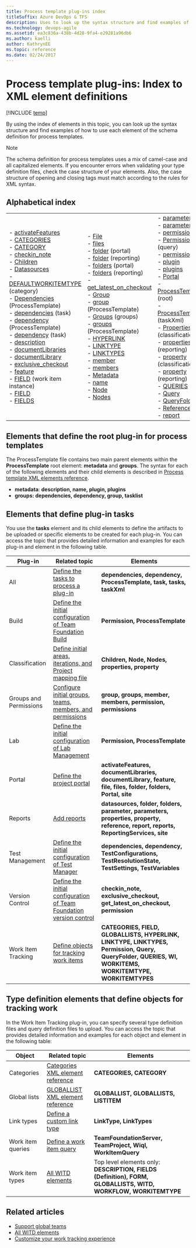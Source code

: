 ```yaml
---
title: Process template plug-ins index
titleSuffix: Azure DevOps & TFS
description: Uses to look up the syntax structure and find examples of how to use each element.
ms.technology: devops-agile
ms.assetid: ea3c836a-438b-4d28-9fa4-e29281a96db6
ms.author: kaelli
author: KathrynEE
ms.topic: reference
ms.date: 02/24/2017
---
```


# Process template plug-ins: Index to XML element definitions

[!INCLUDE [temp](../../includes/customization-phase-0-and-1-plus-version-header.md)]

By using the index of elements in this topic, you can look up the syntax structure and find examples of how to use each element of the schema definition for process templates.

> [!NOTE]  
>  The schema definition for process templates uses a mix of camel-case and all capitalized elements. If you encounter errors when validating your type definition files, check the case structure of your elements. Also, the case structure of opening and closing tags must match according to the rules for XML syntax.

## Alphabetical index

<table>
<tr>
<td>
-   <a href="define-project-portal-plug-in.md" data-raw-source="[activateFeatures](define-project-portal-plug-in.md)">activateFeatures</a><br/>-   <a href="../xml/use-categories-to-group-work-item-types.md" data-raw-source="[CATEGORIES](../xml/use-categories-to-group-work-item-types.md)">CATEGORIES</a><br/>-   <a href="../xml/use-categories-to-group-work-item-types.md" data-raw-source="[CATEGORY](../xml/use-categories-to-group-work-item-types.md)">CATEGORY</a><br/>-   <a href="define-initial-configuration-version-control.md" data-raw-source="[checkin_note](define-initial-configuration-version-control.md)">checkin_note</a><br/>-   <a href="define-classification-plug-in.md" data-raw-source="[Children](define-classification-plug-in.md)">Children</a><br/>-   <a href="add-reports-to-the-process-template.md" data-raw-source="[Datasources](add-reports-to-the-process-template.md)">Datasources</a><br/>-   <a href="../xml/categories-xml-element-reference.md" data-raw-source="[DEFAULTWORKITEMTYPE](../xml/categories-xml-element-reference.md)">DEFAULTWORKITEMTYPE</a> (category)<br/>-   <a href="process-template-xml-elements-reference.md" data-raw-source="[Dependencies](process-template-xml-elements-reference.md)">Dependencies</a> (ProcessTemplate)<br/>-   <a href="define-tasks-to-process-a-plug-in.md" data-raw-source="[dependencies](define-tasks-to-process-a-plug-in.md)">dependencies</a> (task)<br/>-   <a href="process-template-xml-elements-reference.md" data-raw-source="[dependency](process-template-xml-elements-reference.md)">dependency</a> (ProcessTemplate)<br/>-   <a href="define-tasks-to-process-a-plug-in.md" data-raw-source="[dependency](define-tasks-to-process-a-plug-in.md)">dependency</a> (task)<br/>-   <a href="process-template-xml-elements-reference.md" data-raw-source="[description](process-template-xml-elements-reference.md)">description</a><br/>-   <a href="define-project-portal-plug-in.md" data-raw-source="[documentLibraries](define-project-portal-plug-in.md)">documentLibraries</a><br/>-   <a href="define-project-portal-plug-in.md" data-raw-source="[documentLibrary](define-project-portal-plug-in.md)">documentLibrary</a><br/>-   <a href="define-initial-configuration-version-control.md" data-raw-source="[exclusive_checkout](define-initial-configuration-version-control.md)">exclusive_checkout</a><br/>-   <a href="define-project-portal-plug-in.md" data-raw-source="[feature](define-project-portal-plug-in.md)">feature</a><br/>-   <a href="add-work-item-instance-process-template.md" data-raw-source="[FIELD](add-work-item-instance-process-template.md)">FIELD</a> (work item instance)<br/>-   <a href="../xml/all-field-xml-elements-reference.md" data-raw-source="[FIELD](../xml/all-field-xml-elements-reference.md)">FIELD</a><br/>-   <a href="../xml/all-field-xml-elements-reference.md" data-raw-source="[FIELDS](../xml/all-field-xml-elements-reference.md)">FIELDS</a><br/></td>
<td>
-   <a href="define-project-portal-plug-in.md" data-raw-source="[File](define-project-portal-plug-in.md)">File</a><br/>-   <a href="define-project-portal-plug-in.md" data-raw-source="[files](define-project-portal-plug-in.md)">files</a><br/>-   <a href="define-project-portal-plug-in.md" data-raw-source="[folder](define-project-portal-plug-in.md)">folder</a> (portal)<br/>-   <a href="add-reports-to-the-process-template.md" data-raw-source="[folder](add-reports-to-the-process-template.md)">folder</a> (reporting)<br/>-   <a href="define-project-portal-plug-in.md" data-raw-source="[folders](define-project-portal-plug-in.md)">folders</a> (portal)<br/>-   <a href="add-reports-to-the-process-template.md" data-raw-source="[folders](add-reports-to-the-process-template.md)">folders</a> (reporting)<br/>-   <a href="define-initial-configuration-version-control.md" data-raw-source="[get_latest_on_checkout](define-initial-configuration-version-control.md)">get_latest_on_checkout</a><br/>-   <a href="define-groups-teams-permissions-plug-in.md" data-raw-source="[Group](define-groups-teams-permissions-plug-in.md)">Group</a><br/>-   <a href="process-template-xml-elements-reference.md" data-raw-source="[group](process-template-xml-elements-reference.md)">group</a> (ProcessTemplate)<br/>-   <a href="define-groups-teams-permissions-plug-in.md" data-raw-source="[Groups](define-groups-teams-permissions-plug-in.md)">Groups</a> (groups)<br/>-   <a href="process-template-xml-elements-reference.md" data-raw-source="[groups](process-template-xml-elements-reference.md)">groups</a> (ProcessTemplate)<br/>-   <a href="add-work-item-instance-process-template.md" data-raw-source="[HYPERLINK](add-work-item-instance-process-template.md)">HYPERLINK</a><br/>-   <a href="add-link-type-definitions-to-a-process-template.md" data-raw-source="[LINKTYPE](add-link-type-definitions-to-a-process-template.md)">LINKTYPE</a><br/>-   <a href="add-link-type-definitions-to-a-process-template.md" data-raw-source="[LINKTYPES](add-link-type-definitions-to-a-process-template.md)">LINKTYPES</a><br/>-   <a href="define-groups-teams-permissions-plug-in.md" data-raw-source="[member](define-groups-teams-permissions-plug-in.md)">member</a><br/>-   <a href="define-groups-teams-permissions-plug-in.md" data-raw-source="[members](define-groups-teams-permissions-plug-in.md)">members</a><br/>-   <a href="process-template-xml-elements-reference.md" data-raw-source="[Metadata](process-template-xml-elements-reference.md)">Metadata</a><br/>-   <a href="../xml/apply-rule-work-item-field.md" data-raw-source="[name](../xml/apply-rule-work-item-field.md)">name</a><br/>-   <a href="define-classification-plug-in.md" data-raw-source="[Node](define-classification-plug-in.md)">Node</a><br/>-   <a href="define-classification-plug-in.md" data-raw-source="[Nodes](define-classification-plug-in.md)">Nodes</a><br/></td>
<td>
-   <a href="add-reports-to-the-process-template.md" data-raw-source="[parameter](add-reports-to-the-process-template.md)">parameter</a><br/>-   <a href="add-reports-to-the-process-template.md" data-raw-source="[parameters](add-reports-to-the-process-template.md)">parameters</a><br/>-   <a href="define-groups-teams-permissions-plug-in.md" data-raw-source="[permission](define-groups-teams-permissions-plug-in.md)">permission</a><br/>-   <a href="add-work-item-queries-process-template.md" data-raw-source="[Permission](add-work-item-queries-process-template.md)">Permission</a> (query)<br/>-   <a href="define-groups-teams-permissions-plug-in.md" data-raw-source="[permissions](define-groups-teams-permissions-plug-in.md)">permissions</a><br/>-   <a href="process-template-xml-elements-reference.md" data-raw-source="[plugin](process-template-xml-elements-reference.md)">plugin</a><br/>-   <a href="process-template-xml-elements-reference.md" data-raw-source="[plugins](process-template-xml-elements-reference.md)">plugins</a><br/>-   <a href="../xml/define-default-copy-value-field.md" data-raw-source="[Portal](../xml/define-default-copy-value-field.md)">Portal</a><br/>-   <a href="../xml/all-form-xml-elements-reference.md" data-raw-source="[ProcessTemplate](../xml/all-form-xml-elements-reference.md)">ProcessTemplate</a> (root)<br/>-   <a href="define-tasks-to-process-a-plug-in.md" data-raw-source="[ProcessTemplate](define-tasks-to-process-a-plug-in.md)">ProcessTemplate</a> (taskXml)<br/>-   <a href="define-classification-plug-in.md" data-raw-source="[Properties](define-classification-plug-in.md)">Properties</a> (classification)<br/>-   <a href="add-reports-to-the-process-template.md" data-raw-source="[properties](add-reports-to-the-process-template.md)">properties</a> (reporting)<br/>-   <a href="define-classification-plug-in.md" data-raw-source="[property](define-classification-plug-in.md)">property</a> (classification)<br/>-   <a href="add-reports-to-the-process-template.md" data-raw-source="[property](add-reports-to-the-process-template.md)">property</a> (reporting)<br/>-   <a href="add-work-item-queries-process-template.md" data-raw-source="[QUERIES](add-work-item-queries-process-template.md)">QUERIES</a><br/>-   <a href="add-work-item-queries-process-template.md" data-raw-source="[Query](add-work-item-queries-process-template.md)">Query</a><br/>-   <a href="add-work-item-queries-process-template.md" data-raw-source="[QueryFolder](add-work-item-queries-process-template.md)">QueryFolder</a><br/>-   <a href="add-reports-to-the-process-template.md" data-raw-source="[Reference](add-reports-to-the-process-template.md)">Reference</a><br/>-   <a href="add-reports-to-the-process-template.md" data-raw-source="[report](add-reports-to-the-process-template.md)">report</a><br/></td>
<td>
-   <a href="add-reports-to-the-process-template.md" data-raw-source="[ReportingServices](add-reports-to-the-process-template.md)">ReportingServices</a><br/>-   <a href="add-reports-to-the-process-template.md" data-raw-source="[reports](add-reports-to-the-process-template.md)">reports</a><br/>-   <a href="add-reports-to-the-process-template.md" data-raw-source="[site](add-reports-to-the-process-template.md)">site</a> (reporting)<br/>-   <a href="define-project-portal-plug-in.md" data-raw-source="[site](define-project-portal-plug-in.md)">site</a>  (portal)<br/>-   <a href="define-tasks-to-process-a-plug-in.md" data-raw-source="[task](define-tasks-to-process-a-plug-in.md)">task</a><br/>-   <a href="process-template-xml-elements-reference.md" data-raw-source="[tasklist](process-template-xml-elements-reference.md)">tasklist</a><br/>-   <a href="define-tasks-to-process-a-plug-in.md" data-raw-source="[taskXml](define-tasks-to-process-a-plug-in.md)">taskXml</a><br/>-   <a href="define-work-item-query-process-template.md" data-raw-source="[TeamFoundationServer](define-work-item-query-process-template.md)">TeamFoundationServer</a><br/>-   <a href="define-work-item-query-process-template.md" data-raw-source="[TeamProject](define-work-item-query-process-template.md)">TeamProject</a><br/>-   <a href="define-initial-configuration-test-manager.md" data-raw-source="[TestConfigurations](define-initial-configuration-test-manager.md)">TestConfigurations</a><br/>-   <a href="define-initial-configuration-test-manager.md" data-raw-source="[TestResolutionStates](define-initial-configuration-test-manager.md)">TestResolutionStates</a><br/>-   <a href="define-initial-configuration-test-manager.md" data-raw-source="[TestSettings](define-initial-configuration-test-manager.md)">TestSettings</a><br/>-   <a href="define-initial-configuration-test-manager.md" data-raw-source="[TestVariables](define-initial-configuration-test-manager.md)">TestVariables</a><br/>-   <a href="add-work-item-instance-process-template.md" data-raw-source="[WI](add-work-item-instance-process-template.md)">WI</a><br/>-   <a href="define-work-item-query-process-template.md" data-raw-source="[Wiql](define-work-item-query-process-template.md)">Wiql</a><br/>-   <a href="define-work-item-query-process-template.md" data-raw-source="[WorkItemQuery](define-work-item-query-process-template.md)">WorkItemQuery</a><br/>-   <a href="add-work-item-instance-process-template.md" data-raw-source="[WORKITEMS](add-work-item-instance-process-template.md)">WORKITEMS</a><br/>-   <a href="../xml/use-categories-to-group-work-item-types.md" data-raw-source="[WORKITEMTYPE](../xml/use-categories-to-group-work-item-types.md)">WORKITEMTYPE</a> (category)<br/>-   <a href="../xml/all-witd-xml-elements-reference.md" data-raw-source="[WORKITEMTYPE](../xml/all-witd-xml-elements-reference.md)">WORKITEMTYPE</a> (definition)<br/></td>
</tr>
</table>

<a name="pt"></a>

## Elements that define the root plug-in for process templates

The ProcessTemplate file contains two main parent elements within the **ProcessTemplate** root element: **metadata** and **groups**. The syntax for each of the following elements and their child elements is described in [Process template XML elements reference](process-template-xml-elements-reference.md).

- **metadata**: **description, name, plugin, plugins**
- **groups: dependencies, dependency, group, tasklist**

<a name="tasks"></a>

## Elements that define plug-in tasks

You use the **tasks** element and its child elements to define the artifacts to be uploaded or specific elements to be created for each plug-in. You can access the topic that provides detailed information and examples for each plug-in and element in the following table.

| Plug-in                | Related topic                                                                                                          | Elements                                                                                                                                                |
| ---------------------- | ---------------------------------------------------------------------------------------------------------------------- | ------------------------------------------------------------------------------------------------------------------------------------------------------- |
| All                    | [Define the tasks to process a plug-in](define-tasks-to-process-a-plug-in.md)                                          | **dependencies, dependency, ProcessTemplate, task, tasks, taskXml**                                                                                     |
| Build                  | [Define the initial configuration of Team Foundation Build](define-initial-configuration-build.md)                     | **Permission, ProcessTemplate**                                                                                                                         |
| Classification         | [Define initial areas, iterations, and Project mapping file](define-classification-plug-in.md)                         | **Children, Node, Nodes, properties, property**                                                                                                         |
| Groups and Permissions | [Configure initial groups, teams, members, and permissions](configure-initial-groups-teams-members-permissions.md)     | **group, groups, member, members, permission, permissions**                                                                                             |
| Lab                    | [Define the initial configuration of Lab Management](define-initial-configuration-lab-management.md)                   | **Permission, ProcessTemplate**                                                                                                                         |
| Portal                 | [Define the project portal](define-project-portal-plug-in.md)                                                          | **activateFeatures, documentLibraries, documentLibrary, feature, file, files, folder, folders, Portal, site**                                           |
| Reports                | [Add reports](add-reports-to-the-process-template.md)                                                                  | **datasources, folder, folders, parameter, parameters, properties, property, reference, report, reports, ReportingServices, site**                      |
| Test Management        | [Define the initial configuration of Test Manager](define-initial-configuration-test-manager.md)                       | **dependencies, dependency, TestConfigurations, TestResolutionState, TestSettings, TestVariables**                                                      |
| Version Control        | [Define the initial configuration of Team Foundation version control](define-initial-configuration-version-control.md) | **checkin_note, exclusive_checkout, get_latest_on_checkout, permission**                                                                                |
| Work Item Tracking     | [Define objects for tracking work items](define-objects-track-work-items-plug-in.md)                                   | **CATEGORIES, FIELD, GLOBALLISTS, HYPERLINK, LINKTYPE, LINKTYPES, Permission, Query, QueryFolder, QUERIES, WI, WORKITEMS, WORKITEMTYPE, WORKITEMTYPES** |

## <a name="typedefinitions"></a> Type definition elements that define objects for tracking work

In the Work Item Tracking plug-in, you can specify several type definition files and query definition files to upload. You can access the topic that provides detailed information and examples for each object and element in the following table:

| Object            | Related topic                                                                  | Elements                                                                                                       |
| ----------------- | ------------------------------------------------------------------------------ | -------------------------------------------------------------------------------------------------------------- |
| Categories        | [Categories XML element reference](../xml/categories-xml-element-reference.md) | **CATEGORIES, CATEGORY**                                                                                       |
| Global lists      | [GLOBALLIST XML element reference](../xml/define-global-lists.md)              | **GLOBALLIST, GLOBALLISTS, LISTITEM**                                                                          |
| Link types        | [Define a custom link type](../xml/define-custom-link-type.md)                 | **LinkType, LinkTypes**                                                                                        |
| Work item queries | [Define a work item query](define-work-item-query-process-template.md)         | **TeamFoundationServer, TeamProject, Wiql, WorkItemQuery**                                                     |
| Work item types   | [All WITD elements](../xml/all-witd-xml-elements-reference.md)                 | Top level elements only: **DESCRIPTION, FIELDS (Definition), FORM, GLOBALLISTS, WITD, WORKFLOW, WORKITEMTYPE** |

## Related articles

- [Support global teams](../xml/localization-and-globalization-of-witd-child-elements.md)
- [All WITD elements](../xml/all-witd-xml-elements-reference.md)
- [Customize your work tracking experience](../customize-work.md)
